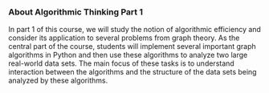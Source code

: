 ### About Algorithmic Thinking Part 1
In part 1 of this course, we will study the notion of algorithmic efficiency and consider its application to several problems from graph theory.  As the central part of the course, students will implement several important graph algorithms in Python and then use these algorithms to analyze two large real-world data sets.  The main focus of these tasks is to understand interaction between the algorithms and the structure of the data sets being analyzed by these algorithms.
